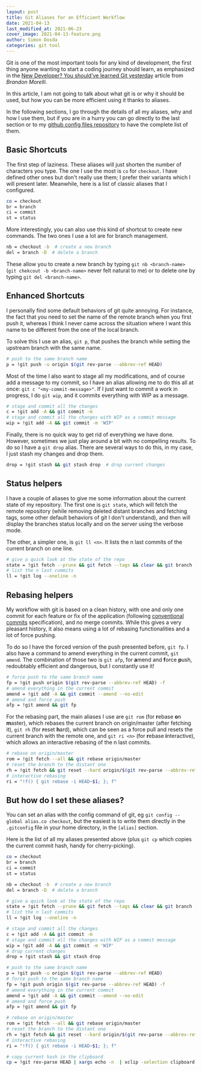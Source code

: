 ```yaml
---
layout: post
title: Git Aliases for an Efficient Workflow
date: 2021-04-13
last_modified_at: 2021-06-23
cover_image: 2021-04-13-feature.png
author: Simon Dosda
categories: git tool
---
```


Git is one of the most important tools for any kind of development, the first thing anyone wanting to start a coding journey should learn, as emphasized in the [New Developer? You should’ve learned Git yesterday](https://codeburst.io/number-one-piece-of-advice-for-new-developers-ddd08abc8bfa) article from _Brandon Morelli_.

In this article, I am not going to talk about what git is or why it should be used, but how you can be more efficient using it thanks to aliases.

In the following sections, I go through the details of all my aliases, why and how I use them, but if you are in a hurry you can go directly to the last section or to my [github config files repository](https://github.com/SimonDosda/config-files) to have the complete list of them.

## Basic Shortcuts

The first step of laziness. These aliases will just shorten the number of characters you type. The one I use the most is `co` for `checkout`. I have defined other ones but don't really use them; I prefer their variants which I will present later. Meanwhile, here is a list of classic aliases that I configured.

```bash
co = checkout
br = branch
ci = commit
st = status
```

More interestingly, you can also use this kind of shortcut to create new commands. The two ones I use a lot are for branch management.

```bash
nb = checkout -b  # create a new branch
del = branch -D  # delete a branch
```

These allow you to create a new branch by typing `git nb <branch-name>` (`git chekcout -b <branch-name>` never felt natural to me) or to delete one by typing `git del <branch-name>`.

## Enhanced Shortcuts

I personally find some default behaviors of git quite annoying.
For instance, the fact that you need to set the name of the remote branch when you first push it, whereas I think I never came across the situation where I want this name to be different from the one of the local branch.

To solve this I use an alias, `git p`, that pushes the branch while setting the upstream branch with the same name.

```bash
# push to the same branch name
p = !git push -u origin $(git rev-parse --abbrev-ref HEAD)
```

Most of the time I also want to stage all my modifications, and of course add a message to my commit, so I have an alias allowing me to do this all at once: `git c "<my-commit-message>"`. If I just want to commit a work in progress, I do `git wip`, and it commits everything with WIP as a message.

```bash
# stage and commit all the changes
c = !git add -A && git commit -m
# stage and commit all the changes with WIP as a commit message
wip = !git add -A && git commit -m 'WIP'
```

Finally, there is no quick way to get rid of everything we have done. However, sometimes we just play around a bit with no compelling results. To do so I have a `git drop` alias. There are several ways to do this, in my case, I just stash my changes and drop them.

```bash
drop = !git stash && git stash drop  # drop current changes
```

## Status helpers

I have a couple of aliases to give me some information about the current state of my repository. The first one is `git state`, which will fetch the remote repository (while removing deleted distant branches and fetching tags, some other default behaviors of git I don't understand), and then will display the branches status locally and on the server using the verbose mode.

The other, a simpler one, is `git ll <n>`. It lists the n last commits of the current branch on one line.

```bash
# give a quick look at the state of the repo
state = !git fetch --prune && git fetch --tags && clear && git branch -vv && git status
# list the n last commits
ll = !git log --oneline -n
```

## Rebasing helpers

My workflow with git is based on a clean history, with one and only one commit for each feature or fix of the application (following [conventional commits](https://www.conventionalcommits.org/) specification), and no merge commits. While this gives a very pleasant history, it also means using a lot of rebasing functionalities and a lot of force pushing.

To do so I have the forced version of the push presented before, `git fp`. I also have a command to amend everything in the current commit, `git amend`. The combination of those two is `git afp`, for **a**mend and **f**orce **p**ush, redoubtably efficient and dangerous, but I constantly use it!

```bash
# force push to the same branch name
fp = !git push origin $(git rev-parse --abbrev-ref HEAD) -f
# amend everything in the current commit
amend = !git add -A && git commit --amend --no-edit
# amend and force push
afp = !git amend && git fp
```

For the rebasing part, the main aliases I use are `git rom` (for **r**ebase **o**n **m**aster), which rebases the current branch on origin/master (after fetching it), `git rh` (for **r**eset **h**ard), which can be seen as a force pull and resets the current branch with the remote one, and `git ri <n>` (for **r**ebase **i**nteractive), which allows an interactive rebasing of the n last commits.

```bash
# rebase on origin/master
rom = !git fetch --all && git rebase origin/master
# reset the branch to the distant one
rh = !git fetch && git reset --hard origin/$(git rev-parse --abbrev-ref HEAD)
# interactive rebasing
ri = "!f() { git rebase -i HEAD~$1; }; f"
```

## But how do I set these aliases?

You can set an alias with the config command of git, eg `git config --global alias.co checkout`, but the easiest is to write them directly in the `.gitconfig` file in your home directory, in the `[alias]` section.

Here is the list of all my aliases presented above (plus `git cp` which copies the current commit hash, handy for cherry-picking).

```bash
co = checkout
br = branch
ci = commit
st = status

nb = checkout -b  # create a new branch
del = branch -D  # delete a branch

# give a quick look at the state of the repo
state = !git fetch --prune && git fetch --tags && clear && git branch -vv && git status
# list the n last commits
ll = !git log --oneline -n

# stage and commit all the changes
c = !git add -A && git commit -m
# stage and commit all the changes with WIP as a commit message
wip = !git add -A && git commit -m 'WIP'
# drop current changes
drop = !git stash && git stash drop

# push to the same branch name
p = !git push -u origin $(git rev-parse --abbrev-ref HEAD)
# force push to the same branch name
fp = !git push origin $(git rev-parse --abbrev-ref HEAD) -f
# amend everything in the current commit
amend = !git add -A && git commit --amend --no-edit
# amend and force push
afp = !git amend && git fp

# rebase on origin/master
rom = !git fetch --all && git rebase origin/master
# reset the branch to the distant one
rh = !git fetch && git reset --hard origin/$(git rev-parse --abbrev-ref HEAD)
# interactive rebasing
ri = "!f() { git rebase -i HEAD~$1; }; f"

# copy current hash in the clipboard
cp = !git rev-parse HEAD | xargs echo -n  | xclip -selection clipboard
```
